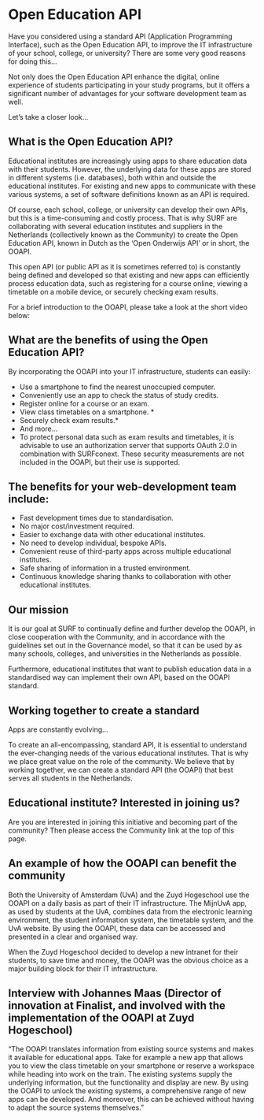 # Open Education API

Have you considered using a standard API (Application Programming Interface), such as the Open Education API, to improve the IT infrastructure of your school, college, or university? There are some very good reasons for doing this…

Not only does the Open Education API enhance the digital, online experience of students participating in your study programs, but it offers a significant number of advantages for your software development team as well.

Let’s take a closer look...

## What is the Open Education API?
Educational institutes are increasingly using apps to share education data with their students. However, the underlying data for these apps are stored in different systems (i.e. databases), both within and outside the educational institutes. For existing and new apps to communicate with these various systems, a set of software definitions known as an API is required. 

Of course, each school, college, or university can develop their own APIs, but this is a time-consuming and costly process. That is why SURF are collaborating with several education institutes and suppliers in the Netherlands (collectively known as the Community) to create the Open Education API, known in Dutch as the ‘Open Onderwijs API’ or in short, the OOAPI.

This open API (or public API as it is sometimes referred to) is constantly being defined and developed so that existing and new apps can efficiently process education data, such as registering for a course online, viewing a timetable on a mobile device, or securely checking exam results.

For a brief introduction to the OOAPI, please take a look at the short video below:

## What are the benefits of using the Open Education API?
By incorporating the OOAPI into your IT infrastructure, students can easily:
* Use a smartphone to find the nearest unoccupied computer.
* Conveniently use an app to check the status of study credits.
* Register online for a course or an exam.
* View class timetables on a smartphone. *
* Securely check exam results.*
* And more…
* To protect personal data such as exam results and timetables, it is advisable to use an authorization server that supports OAuth 2.0 in combination with SURFconext. These security measurements are not included in the OOAPI, but their use is supported.

## The benefits for your web-development team include:
* Fast development times due to standardisation.
* No major cost/investment required.
* Easier to exchange data with other educational institutes.
* No need to develop individual, bespoke APIs.
* Convenient reuse of third-party apps across multiple educational institutes.
* Safe sharing of information in a trusted environment.
* Continuous knowledge sharing thanks to collaboration with other educational institutes.

## Our mission
It is our goal at SURF to continually define and further develop the OOAPI, in close cooperation with the Community, and in accordance with the guidelines set out in the Governance model, so that it can be used by as many schools, colleges, and universities in the Netherlands as possible. 

Furthermore, educational institutes that want to publish education data in a standardised way can implement their own API, based on the OOAPI standard.

## Working together to create a standard
Apps are constantly evolving…

To create an all-encompassing, standard API, it is essential to understand the ever-changing needs of the various educational institutes. That is why we place great value on the role of the community. We believe that by working together, we can create a standard API (the OOAPI) that best serves all students in the Netherlands. 

## Educational institute? Interested in joining us?
Are you are interested in joining this initiative and becoming part of the community? Then please access the Community link at the top of this page. 


## An example of how the OOAPI can benefit the community
Both the University of Amsterdam (UvA) and the Zuyd Hogeschool use the OOAPI on a daily basis as part of their IT infrastructure.
The MijnUvA app, as used by students at the UvA, combines data from the electronic learning environment, the student information system, the timetable system, and the UvA website. By using the OOAPI, these data can be accessed and presented in a clear and organised way.

When the Zuyd Hogeschool decided to develop a new intranet for their students, to save time and money, the OOAPI was the obvious choice as a major building block for their IT infrastructure.

## Interview with Johannes Maas (Director of innovation at Finalist, and involved with the implementation of the OOAPI at Zuyd Hogeschool)
“The OOAPI translates information from existing source systems and makes it available for educational apps. Take for example a new app that allows you to view the class timetable on your smartphone or reserve a workspace while heading into work on the train. The existing systems supply the underlying information, but the functionality and display are new. By using the OOAPI to unlock the existing systems, a comprehensive range of new apps can be developed. And moreover, this can be achieved without having to adapt the source systems themselves.”
 
